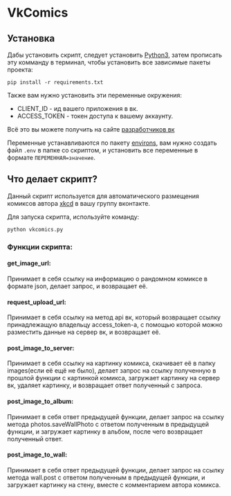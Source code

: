 # VkComics

## Установка

Дабы установить скрипт, следует установить [Python3](https://dvmn.org/encyclopedia/what-you-need-to-know/python_basics_install_python/), затем прописать эту комманду в терминал, чтобы установить все зависимые пакеты проекта:

```pip install -r requirements.txt```

Также вам нужно установить эти переменные окружения:
* CLIENT_ID - ид вашего приложения в вк.
* ACCESS_TOKEN - токен доступа к вашему аккаунту.

Всё это вы можете получить на сайте [разработчиков вк](https://vk.com/dev)

Переменные устанавливаются по пакету [environs](https://pypi.org/project/environs/), вам нужно создать файл ```.env``` в папке со скриптом, и установить все переменные в формате ```ПЕРЕМЕННАЯ=значение```.

## Что делает скрипт?

Данный скрипт используется для автоматического размещения комиксов автора [xkcd](https://xkcd.com/) в вашу группу вконтакте.

Для запуска скрипта, используйте команду:

```python vkcomics.py```

### Функции скрипта:

#### get_image_url:
Принимает в себя ссылку на информацию о рандомном комиксе в формате json, делает запрос, и возвращает её.

#### request_upload_url:
Принимает в себя ссылку на метод api вк, который возвращает ссылку принадлежащую владельцу access_token-a, с помощью которой можно разместить данные на сервер вк, и возвращает её.

#### post_image_to_server:
Принимает в себя ссылку на картинку комикса, скачивает её в папку images(если её ещё не было), делает запрос на ссылку полученную в прошлой функции с картинкой комикса, загружает картинку на сервер вк, удаляет картинку, и возвращает ответ полученный с запроса.

#### post_image_to_album:
Принимает в себя ответ предыдущей функции, делает запрос на ссылку метода photos.saveWallPhoto с ответом полученным в предыдущей функции, и загружает картинку в альбом, после чего возвращает полученный ответ.

#### post_image_to_wall:
Принимает в себя ответ предыдущей функции, делает запрос на ссылку метода wall.post с ответом полученным в предыдущей функции, и загружает картинку на стену, вместе с комментарием автора комикса.
